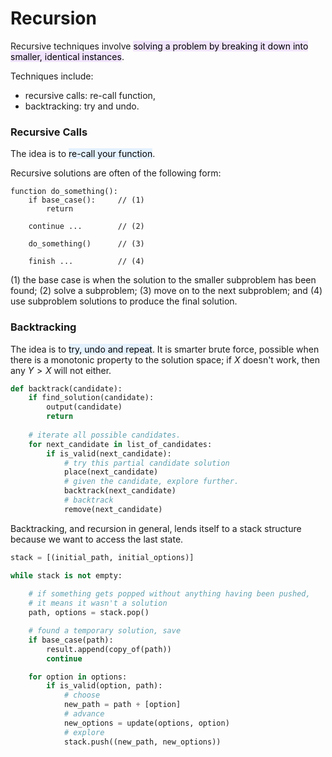 # Recursion
Recursive techniques involve <mark style="background-color:#E5CCFF80">solving a problem by breaking it down into smaller, identical instances</mark>.

Techniques include:
- recursive calls: re-call function,
- backtracking: try and undo.

### Recursive Calls
The idea is to <mark style="background-color:#CCE5FF80">re-call your function</mark>.

Recursive solutions are often of the following form:

```
function do_something():
    if base_case():     // (1)
        return
    
    continue ...        // (2)

    do_something()      // (3)

    finish ...          // (4)
```
(1) the base case is when the solution to the smaller subproblem has been found; (2) solve a subproblem; (3) move on to the next subproblem; and (4) use subproblem solutions to produce the final solution.

### Backtracking
The idea is to <mark style="background-color:#CCE5FF80">try, undo and repeat</mark>. It is smarter brute force, possible when there is a monotonic property to the solution space; if $X$ doesn't work, then any $Y > X$ will not either.

```python
def backtrack(candidate):
    if find_solution(candidate):
        output(candidate)
        return
    
    # iterate all possible candidates.
    for next_candidate in list_of_candidates:
        if is_valid(next_candidate):
            # try this partial candidate solution
            place(next_candidate)
            # given the candidate, explore further.
            backtrack(next_candidate)
            # backtrack
            remove(next_candidate)
```

Backtracking, and recursion in general, lends itself to a stack structure because we want to access the last state.

```python
stack = [(initial_path, initial_options)]

while stack is not empty:
    
    # if something gets popped without anything having been pushed,
    # it means it wasn't a solution
    path, options = stack.pop()

    # found a temporary solution, save
    if base_case(path):
        result.append(copy_of(path))
        continue

    for option in options:
        if is_valid(option, path):
            # choose
            new_path = path + [option]           
            # advance   
            new_options = update(options, option)
            # explore
            stack.push((new_path, new_options))
```
